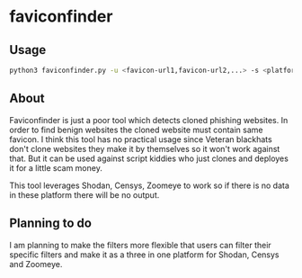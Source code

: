 # faviconfinder
## Usage
```bash
python3 faviconfinder.py -u <favicon-url1,favicon-url2,...> -s <platform>
```

## About
Faviconfinder is just a poor tool which detects cloned phishing websites. In order to find benign websites the cloned website must contain same favicon.
I think this tool has no practical usage since Veteran blackhats don't clone websites they make it by themselves so it won't work against that. But it can be used against script kiddies who just clones and deployes it for a little scam money. 

This tool leverages Shodan, Censys, Zoomeye to work so if there is no data in these platform there will be no output.

## Planning to do
I am planning to make the filters more flexible that users can filter their specific filters and make it as a three in one platform for Shodan, Censys and Zoomeye.

